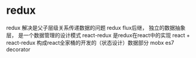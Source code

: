 # redux

redux 解决是父子层级关系传递数据的问题
redux flux后继， 独立的数据抽象层， 是一个数据管理的设计模式
react-redux 是redux在react中的实现
react + react-redux 构成react全家桶的开发的（状态设计）数据部分
mobx es7 decorator